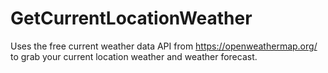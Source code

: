 # GetCurrentLocationWeather

Uses the free current weather data API from https://openweathermap.org/ to grab your current location weather and weather forecast. 
